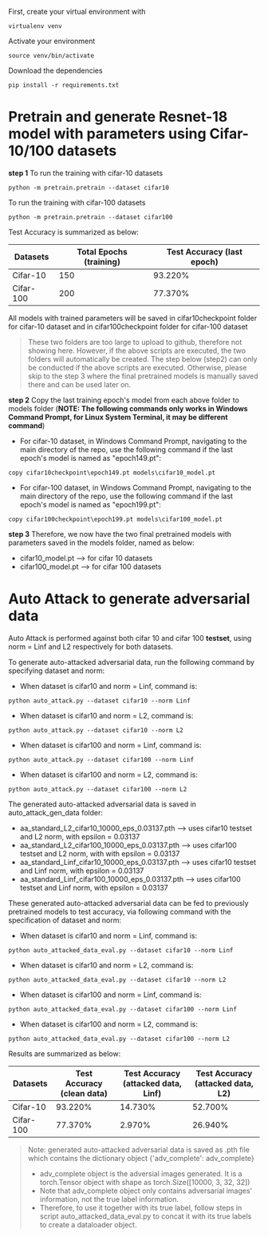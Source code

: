 First, create your virtual environment with 
```
virtualenv venv
```
Activate your environment
```
source venv/bin/activate
```
Download the dependencies
```
pip install -r requirements.txt
```


# Pretrain and generate Resnet-18 model with parameters using Cifar-10/100 datasets 

**step 1**
To run the training with cifar-10 datasets
```
python -m pretrain.pretrain --dataset cifar10
```

To run the training with cifar-100 datasets
```
python -m pretrain.pretrain --dataset cifar100
```

Test Accuracy is summarized as below:

| Datasets | Total Epochs (training) | Test Accuracy (last epoch) |
| --- | --- | --- |
| Cifar-10  | 150 | 93.220% |
| Cifar-100 | 200 | 77.370% |


All models with trained parameters will be saved in cifar10checkpoint folder for cifar-10 dataset
and in cifar100checkpoint folder for cifar-100 dataset
> These two folders are too large to upload to github, therefore not showing here.
> However, if the above scripts are executed, the two folders will automatically be created.
> The step below (step2) can only be conducted if the above scripts are executed. Otherwise, please skip to the step 3 where the final pretrained models is manually saved there and can be used later on.

**step 2**
Copy the last training epoch's model from each above folder to models folder (**NOTE: The following commands only works in Windows Command Prompt, for Linux System Terminal, it may be different command**)
- For cifar-10 dataset, in Windows Command Prompt, navigating to the main directory of the repo, use the following command if the last epoch's model is named as "epoch149.pt":
```
copy cifar10checkpoint\epoch149.pt models\cifar10_model.pt
```  
- For cifar-100 dataset, in Windows Command Prompt, navigating to the main directory of the repo, use the following command if the last epoch's model is named as "epoch199.pt":
```
copy cifar100checkpoint\epoch199.pt models\cifar100_model.pt
```  

**step 3**
Therefore, we now have the two final pretrained models with parameters saved in the models folder, named as below:
- cifar10_model.pt --> for cifar 10 datasets
- cifar100_model.pt --> for cifar 100 datasets


# Auto Attack to generate adversarial data

Auto Attack is performed against both cifar 10 and cifar 100 **testset**, using norm = Linf and L2 respectively for both datasets.

To generate auto-attacked adversarial data, run the following command by specifying dataset and norm:
- When dataset is cifar10 and norm = Linf, command is:
```
python auto_attack.py --dataset cifar10 --norm Linf
```
- When dataset is cifar10 and norm = L2, command is:
```
python auto_attack.py --dataset cifar10 --norm L2
```
- When dataset is cifar100 and norm = Linf, command is:
```
python auto_attack.py --dataset cifar100 --norm Linf
```
- When dataset is cifar100 and norm = L2, command is:
```
python auto_attack.py --dataset cifar100 --norm L2
```


The generated auto-attacked adversarial data is saved in auto_attack_gen_data folder:
- aa_standard_L2_cifar10_10000_eps_0.03137.pth --> uses cifar10 testset and L2 norm, with epsilon = 0.03137
- aa_standard_L2_cifar100_10000_eps_0.03137.pth --> uses cifar100 testset and L2 norm, with with epsilon = 0.03137
- aa_standard_Linf_cifar10_10000_eps_0.03137.pth --> uses cifar10 testset and Linf norm, with epsilon = 0.03137
- aa_standard_Linf_cifar100_10000_eps_0.03137.pth --> uses cifar100 testset and Linf norm, with epsilon = 0.03137


These generated auto-attacked adversarial data can be fed to previously pretrained models to test accuracy, via following command with the specification of dataset and norm:
- When dataset is cifar10 and norm = Linf, command is:
```
python auto_attacked_data_eval.py --dataset cifar10 --norm Linf
```
- When dataset is cifar10 and norm = L2, command is:
```
python auto_attacked_data_eval.py --dataset cifar10 --norm L2
```
- When dataset is cifar100 and norm = Linf, command is:
```
python auto_attacked_data_eval.py --dataset cifar100 --norm Linf
```
- When dataset is cifar100 and norm = L2, command is:
```
python auto_attacked_data_eval.py --dataset cifar100 --norm L2
```

Results are summarized as below:

| Datasets | Test Accuracy (clean data) | Test Accuracy (attacked data, Linf) | Test Accuracy (attacked data, L2) |
| --- | --- | --- | --- |
| Cifar-10  | 93.220% | 14.730% | 52.700% |
| Cifar-100 | 77.370% | 2.970% | 26.940% |

> Note: generated auto-attacked adversarial data is saved as .pth file which contains the dictionary object {'adv_complete': adv_complete}
> - adv_complete object is the adversial images generated. It is a torch.Tensor object with shape as torch.Size([10000, 3, 32, 32])
> - Note that adv_complete object only contains adversarial images' information, not the true label information.
> - Therefore, to use it together with its true label, follow steps in script auto_attacked_data_eval.py to concat it with its true labels to create a dataloader object.



